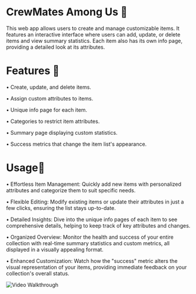 # CrewMates Among Us 🤖 

  

This web app allows users to create and manage customizable items. It features an interactive interface where users can add, update, or delete items and view summary statistics. Each item also has its own info page, providing a detailed look at its attributes. 

  

# Features 🤺 

• Create, update, and delete items. 

• Assign custom attributes to items. 

• Unique info page for each item. 

• Categories to restrict item attributes. 

• Summary page displaying custom statistics. 

• Success metrics that change the item list's appearance. 

  

# Usage🔦 

• Effortless Item Management: Quickly add new items with personalized attributes and categorize them to suit specific needs. 

• Flexible Editing: Modify existing items or update their attributes in just a few clicks, ensuring the list stays up-to-date. 

• Detailed Insights: Dive into the unique info pages of each item to see comprehensive details, helping to keep track of key attributes and changes. 

• Organized Overview: Monitor the health and success of your entire collection with real-time summary statistics and custom metrics, all displayed in a visually appealing format. 

• Enhanced Customization: Watch how the "success" metric alters the visual representation of your items, providing immediate feedback on your collection's overall status. 


<img src='[http://i.imgur.com/link/to/your/gif/file.gif](CrewMate.gif)' title='Video Walkthrough' width='' alt='Video Walkthrough' />



